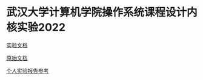 # 武汉大学计算机学院操作系统课程设计内核实验2022

[实验文档](https://shimo.im/docs/vVqRVplzMbIWQLqy/read)

[原始文档](https://gitee.com/hustos/pke-doc)

[个人实验报告参考](lab_report.pdf)

